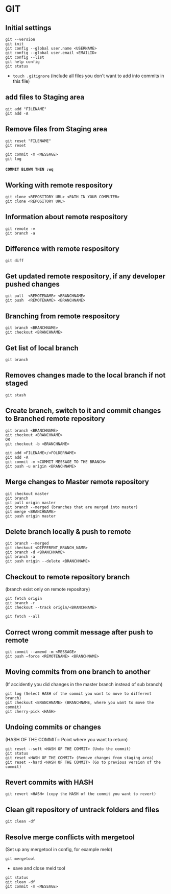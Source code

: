 # GIT
## Initial settings
```
git --version
git init
git config --global user.name <USERNAME>
git config --global user.email <EMAILID>
git config --list
git help config
git status
```

* `touch .gitignore`  (include all files you don't want to add into commits in this file)
## add files to Staging area
```
git add "FILENAME"
git add -A
```
## Remove files from Staging area
```
git reset "FILENAME"
git reset

git commit -m <MESSAGE>
git log
```
#### `COMMIT BLOWN THEN :wq`
## Working with remote respository
```
git clone <REPOSITORY URL> <PATH IN YOUR COMPUTER>
git clone <REPOSITORY URL>
```


## Information about remote respository
```
git remote -v
git branch -a
```
## Difference with remote respository
`git diff`

## Get updated remote respository, if any developer pushed changes
```
git pull  <REMOTENAME> <BRANCHNAME> 
git push  <REMOTENAME> <BRANCHNAME> 
```
## Branching from remote respository
```
git branch <BRANCHNAME>
git checkout <BRANCHNAME>
```
## Get list of local branch
`git branch`

## Removes changes made to the local branch if not staged
`git stash`

## Create branch, switch to it and commit changes to Branched remote repository
```
git branch <BRANCHNAME>
git checkout <BRANCHNAME>
OR
git checkout -b <BRANCHNAME>
```
```
git add <FILENAME>/<FOLDERNAME>
git add -A
git commit -m <COMMIT MESSAGE TO THE BRANCH>
git push -u origin <BRANCHNAME>
```
## Merge changes to Master remote repository
```
git checkout master
git branch
git pull origin master
git branch --merged (branches that are merged into master)
git merge <BRANCHNAME>
git push origin master
```
## Delete branch locally & push to remote
```
git branch --merged
git checkout <DIFFERENT_BRANCH_NAME>
git branch -d <BRANCHNAME>
git branch -a
git push origin --delete <BRANCHNAME>
```
## Checkout to remote repository branch
(branch exist only on remote repository)

```
git fetch origin
git branch -r
git checkout --track origin/<BRANCHNAME>

git fetch --all
```
## Correct wrong commit message after push to remote
```
git commit --amend -m <MESSAGE>
git push —force <REMOTENAME> <BRANCHNAME>
```
## Moving commits from one branch to another

(If accidently you did changes in the master branch instead of sub branch)
```
git log (Select HASH of the commit you want to move to different branch)
git checkout <BRANCHNAME> (BRANCHNAME, where you want to move the commit)
git cherry-pick <HASH>
```
## Undoing commits or changes

(HASH OF THE COMMIT= Point where you want to return)
```
git reset --soft <HASH OF THE COMMIT> (Undo the commit)
git status
git reset <HASH OF THE COMMIT> (Remove changes from staging area)
git reset --hard <HASH OF THE COMMIT> (Go to previous version of the commit)
```
## Revert commits with HASH
`git revert <HASH> (copy the HASH of the commit you want to revert)`

## Clean git repository of untrack folders and files
`git clean -df`

## Resolve merge conflicts with mergetool
(Set up any mergetool in config, for example meld)
```
git mergetool
```
- save and close meld tool
```
git status
git clean -df
git commit -m <MESSAGE>
```

